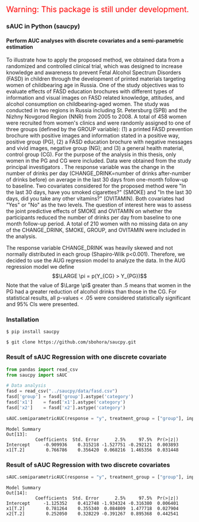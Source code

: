


<span style="color:red; font-size:150%">Warning: This package is still under development.</span>

### sAUC in Python (saucpy)

#### Perform AUC analyses with discrete covariates and a semi-parametric estimation

To illustrate how to apply the proposed method, we obtained data from a randomized and controlled clinical trial, which was designed to increase knowledge and awareness to prevent Fetal Alcohol Spectrum Disorders (FASD) in children through the development of printed materials targeting women of childbearing age in Russia. One of the study objectives was to evaluate effects of FASD education brochures with different types of information and visual images on FASD related knowledge, attitudes, and alcohol consumption on childbearing-aged women. The study was conducted in two regions in Russia including St. Petersburg (SPB) and the Nizhny Novgorod Region (NNR) from 2005 to 2008. A total of 458 women were recruited from women's clinics and were randomly assigned to one of three groups (defined by the GROUP variable): (1) a printed FASD prevention brochure with positive images and information stated in a positive way, positive group (PG), (2) a FASD education brochure with negative messages and vivid images, negative group (NG); and (3) a general health material, control group (CG). For the purpose of the analysis in this thesis, only women in the PG and CG were included. Data were obtained from the study principal investigators . The response variable was the change in the number of drinks per day (CHANGE_DRINK=number of drinks after-number of drinks before) on average in the last 30 days from one-month follow-up to baseline. Two covariates considered for the proposed method were "In the last 30 days, have you smoked cigarettes?" (SMOKE) and  "In the last 30 days, did you take any other vitamins?" (OVITAMIN). Both covariates had "Yes" or "No" as the two levels. The question of interest here was to assess the joint predictive effects of SMOKE and OVITAMIN on whether the participants reduced the number of drinks per day from baseline to one month follow-up period. A total of 210 women with no missing data on any of the CHANGE_DRINK, SMOKE, GROUP, and OVITAMIN were included in the analysis.

The response variable CHANGE_DRINK was heavily skewed and not normally distributed in each group  (Shapiro-Wilk p<0.001). Therefore, we decided to use the AUG regression model to analyze the data.  In the AUG regression model we define
$$\LARGE \pi = p(Y_{CG} > Y_{PG})$$ Note that the value of $\Large \pi$ greater than .5 means that women in the PG had a greater reduction of alcohol drinks than those in the CG. For statistical results, all p-values < .05 were considered statistically significant and 95% CIs were presented.

### Installation
`$ pip install saucpy`

`$ git clone https://github.com/sbohora/saucpy.git`


### Result of sAUC Regression with one discrete covariate

```python
from pandas import read_csv
from saucpy import sAUC

# Data analysis
fasd = read_csv("../saucpy/data/fasd.csv")
fasd['group'] = fasd['group'].astype('category')
fasd['x1']    = fasd['x1'].astype('category')
fasd['x2']    = fasd['x2'].astype('category')

sAUC.semiparametricAUC(response = "y", treatment_group = ["group"], input_covariates = ["x1"], data = fasd)
```

```
Model Summary
Out[13]: 
           Coefficients  Std. Error      2.5%     97.5%  Pr(>|z|)
Intercept     -0.909936    0.315218 -1.527751 -0.292121  0.003893
x1[T.2]        0.766786    0.356420  0.068216  1.465356  0.031448
```

### Result of sAUC Regression with two discrete covariates

```python
sAUC.semiparametricAUC(response = "y", treatment_group = ["group"], input_covariates = ["x1","x2"], data = fasd)
```

```
Model Summary
Out[14]: 
           Coefficients  Std. Error      2.5%     97.5%  Pr(>|z|)
Intercept     -1.125352    0.412748 -1.934324 -0.316380  0.006401
x1[T.2]        0.781264    0.355340  0.084809  1.477718  0.027904
x2[T.2]        0.252050    0.328229 -0.391267  0.895368  0.442541
```
